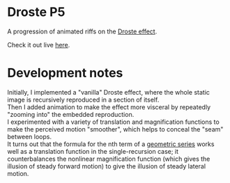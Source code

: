 # Droste P5

A progression of animated riffs on the [Droste effect](https://en.wikipedia.org/wiki/Droste_effect).

Check it out live [here](https://russ741.github.io/droste-p5/).

# Development notes

Initially, I implemented a "vanilla" Droste effect, where the whole static image is recursively reproduced in a section of itself.<br />
Then I added animation to make the effect more visceral by repeatedly "zooming into" the embedded reproduction.<br />
I experimented with a variety of translation and magnification functions to make the perceived motion "smoother", which helps to conceal the "seam" between loops.<br />
It turns out that the formula for the nth term of a [geometric series](https://en.wikipedia.org/wiki/Geometric_series) works well as a translation function in the single-recursion case;
it counterbalances the nonlinear magnification function (which gives the illusion of steady forward motion) to give the illusion of steady lateral motion.
